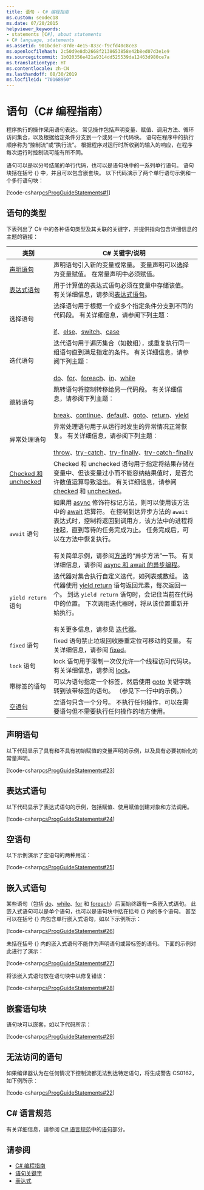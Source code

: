 ```yaml
---
title: 语句 - C# 编程指南
ms.custom: seodec18
ms.date: 07/20/2015
helpviewer_keywords:
- statements [C#], about statements
- C# language, statements
ms.assetid: 901bcde7-87de-4e15-833c-f9cfd40c8ce3
ms.openlocfilehash: 2c50d9e8db2668f2138653858e42b8ed07d3e1e9
ms.sourcegitcommit: 1b020356e421a9314dd525539da12463d980ce7a
ms.translationtype: HT
ms.contentlocale: zh-CN
ms.lasthandoff: 08/30/2019
ms.locfileid: "70168950"
---
```

# <a name="statements-c-programming-guide"></a>语句（C# 编程指南）
程序执行的操作采用语句表达。 常见操作包括声明变量、赋值、调用方法、循环访问集合，以及根据给定条件分支到一个或另一个代码块。 语句在程序中的执行顺序称为“控制流”或“执行流”。 根据程序对运行时所收到的输入的响应，在程序每次运行时控制流可能有所不同。  
  
 语句可以是以分号结尾的单行代码，也可以是语句块中的一系列单行语句。 语句块括在括号 {} 中，并且可以包含嵌套块。 以下代码演示了两个单行语句示例和一个多行语句块：  
  
 [!code-csharp[csProgGuideStatements#1](~/samples/snippets/csharp/VS_Snippets_VBCSharp/csProgGuideStatements/CS/Statements.cs#1)]  
  
## <a name="types-of-statements"></a>语句的类型  
 下表列出了 C# 中的各种语句类型及其关联的关键字，并提供指向包含详细信息的主题的链接：  
  
|类别|C# 关键字/说明|  
|--------------|---------------------------|  
|[声明语句](#declaration-statements)|声明语句引入新的变量或常量。 变量声明可以选择为变量赋值。 在常量声明中必须赋值。|  
|[表达式语句](expressions.md)|用于计算值的表达式语句必须在变量中存储该值。 有关详细信息，请参阅[表达式语句](#expression-statements)。|  
|选择语句|选择语句用于根据一个或多个指定条件分支到不同的代码段。 有关详细信息，请参阅下列主题：<br /><br /> [if](../../language-reference/keywords/if-else.md)、[else](../../language-reference/keywords/if-else.md)、[switch](../../language-reference/keywords/switch.md)、[case](../../language-reference/keywords/switch.md)|  
|迭代语句|迭代语句用于遍历集合（如数组），或重复执行同一组语句直到满足指定的条件。 有关详细信息，请参阅下列主题：<br /><br /> [do](../../language-reference/keywords/do.md)、[for](../../language-reference/keywords/for.md)、[foreach](../../language-reference/keywords/foreach-in.md)、[in](../../language-reference/keywords/foreach-in.md)、[while](../../language-reference/keywords/while.md)|  
|跳转语句|跳转语句将控制转移给另一代码段。 有关详细信息，请参阅下列主题：<br /><br /> [break](../../language-reference/keywords/break.md)、[continue](../../language-reference/keywords/continue.md)、[default](../../language-reference/keywords/switch.md)、[goto](../../language-reference/keywords/goto.md)、[return](../../language-reference/keywords/return.md)、[yield](../../language-reference/keywords/yield.md)|  
|异常处理语句|异常处理语句用于从运行时发生的异常情况正常恢复。 有关详细信息，请参阅下列主题：<br /><br /> [throw](../../language-reference/keywords/throw.md)、[try-catch](../../language-reference/keywords/try-catch.md)、[try-finally](../../language-reference/keywords/try-finally.md)、[try-catch-finally](../../language-reference/keywords/try-catch-finally.md)|  
|[Checked 和 unchecked](../../language-reference/keywords/checked-and-unchecked.md)|Checked 和 unchecked 语句用于指定将结果存储在变量中、但该变量过小而不能容纳结果值时，是否允许数值运算导致溢出。 有关详细信息，请参阅 [checked](../../language-reference/keywords/checked.md) 和 [unchecked](../../language-reference/keywords/unchecked.md)。|  
|`await` 语句|如果用 [async](../../language-reference/keywords/async.md) 修饰符标记方法，则可以使用该方法中的 [await](../../language-reference/operators/await.md) 运算符。 在控制到达异步方法的 `await` 表达式时，控制将返回到调用方，该方法中的进程将挂起，直到等待的任务完成为止。 任务完成后，可以在方法中恢复执行。<br /><br /> 有关简单示例，请参阅[方法](../classes-and-structs/methods.md)的“异步方法”一节。 有关详细信息，请参阅 [async 和 await 的异步编程](../concepts/async/index.md)。|  
|`yield return` 语句|迭代器对集合执行自定义迭代，如列表或数组。 迭代器使用 [yield return](../../language-reference/keywords/yield.md) 语句返回元素，每次返回一个。 到达 `yield return` 语句时，会记住当前在代码中的位置。 下次调用迭代器时，将从该位置重新开始执行。<br /><br /> 有关更多信息，请参见 [迭代器](../concepts/iterators.md)。|  
|`fixed` 语句|fixed 语句禁止垃圾回收器重定位可移动的变量。 有关详细信息，请参阅 [fixed](../../language-reference/keywords/fixed-statement.md)。|  
|`lock` 语句|lock 语句用于限制一次仅允许一个线程访问代码块。 有关详细信息，请参阅 [lock](../../language-reference/keywords/lock-statement.md)。|  
|带标签的语句|可以为语句指定一个标签，然后使用 [goto](../../language-reference/keywords/goto.md) 关键字跳转到该带标签的语句。 （参见下一行中的示例。）|  
|[空语句](#the-empty-statement)|空语句只含一个分号。 不执行任何操作，可以在需要语句但不需要执行任何操作的地方使用。|  
  
## <a name="declaration-statements"></a>声明语句

以下代码显示了具有和不具有初始赋值的变量声明的示例，以及具有必要初始化的常量声明。

 [!code-csharp[csProgGuideStatements#23](~/samples/snippets/csharp/VS_Snippets_VBCSharp/csProgGuideStatements/CS/Statements.cs#23)]

## <a name="expression-statements"></a>表达式语句

以下代码显示了表达式语句的示例，包括赋值、使用赋值创建对象和方法调用。

 [!code-csharp[csProgGuideStatements#24](~/samples/snippets/csharp/VS_Snippets_VBCSharp/csProgGuideStatements/CS/Statements.cs#24)]

## <a name="the-empty-statement"></a>空语句

以下示例演示了空语句的两种用法：

 [!code-csharp[csProgGuideStatements#25](~/samples/snippets/csharp/VS_Snippets_VBCSharp/csProgGuideStatements/CS/Statements.cs#25)]

## <a name="embedded-statements"></a>嵌入式语句

 某些语句（包括 [do](../../language-reference/keywords/do.md)、[while](../../language-reference/keywords/while.md)、[for](../../language-reference/keywords/for.md) 和 [foreach](../../language-reference/keywords/foreach-in.md)）后面始终跟有一条嵌入式语句。 此嵌入式语句可以是单个语句，也可以是语句块中括在括号 {} 内的多个语句。 甚至可以在括号 {} 内包含单行嵌入式语句，如以下示例所示：  
  
 [!code-csharp[csProgGuideStatements#26](~/samples/snippets/csharp/VS_Snippets_VBCSharp/csProgGuideStatements/CS/Statements.cs#26)]  
  
 未括在括号 {} 内的嵌入式语句不能作为声明语句或带标签的语句。 下面的示例对此进行了演示：  
  
 [!code-csharp[csProgGuideStatements#27](~/samples/snippets/csharp/VS_Snippets_VBCSharp/csProgGuideStatements/CS/Statements.cs#27)]  
  
 将该嵌入式语句放在语句块中以修复错误：  
  
 [!code-csharp[csProgGuideStatements#28](~/samples/snippets/csharp/VS_Snippets_VBCSharp/csProgGuideStatements/CS/Statements.cs#28)]  
  
## <a name="nested-statement-blocks"></a>嵌套语句块  
 语句块可以嵌套，如以下代码所示：  
  
 [!code-csharp[csProgGuideStatements#29](~/samples/snippets/csharp/VS_Snippets_VBCSharp/csProgGuideStatements/CS/Statements.cs#29)]  
  
## <a name="unreachable-statements"></a>无法访问的语句  
 如果编译器认为在任何情况下控制流都无法到达特定语句，将生成警告 CS0162，如下例所示：  
  
 [!code-csharp[csProgGuideStatements#22](~/samples/snippets/csharp/VS_Snippets_VBCSharp/csProgGuideStatements/CS/Statements.cs#22)]  
  
## <a name="c-language-specification"></a>C# 语言规范

有关详细信息，请参阅 [C# 语言规范](~/_csharplang/spec/introduction.md)中的[语句](~/_csharplang/spec/statements.md)部分。
  
## <a name="see-also"></a>请参阅

- [C# 编程指南](../index.md)
- [语句关键字](../../language-reference/keywords/statement-keywords.md)  
- [表达式](expressions.md)  
